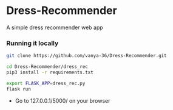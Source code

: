 # Dress-Recommender
A simple dress recommender web app

### Running it locally

```bash
git clone https://github.com/vanya-36/Dress-Recommender.git
```

```bash
cd Dress-Recommender/dress_rec
pip3 install -r requirements.txt
```

```bash
export FLASK_APP=dress_rec.py
flask run
```


*  Go to 127.0.0.1/5000/ on your browser


